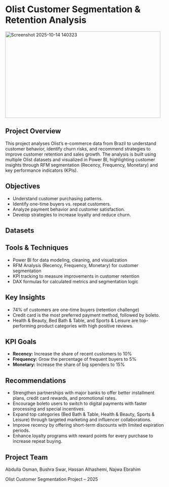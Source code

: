 # Olist Customer Segmentation & Retention Analysis

<img width="490" height="273" alt="Screenshot 2025-10-14 140323" src="https://github.com/user-attachments/assets/5a1ffdf2-e03a-4bd9-b972-c9f9c182ec51" />

## Project Overview
This project analyses Olist’s e-commerce data from Brazil to understand customer behavior, identify churn risks, and recommend strategies to improve customer retention and sales growth.
The analysis is built using multiple Olist datasets and visualized in Power BI, highlighting customer insights through RFM segmentation (Recency, Frequency, Monetary) and key performance indicators (KPIs).

## Objectives

- Understand customer purchasing patterns.
- Identify one-time buyers vs. repeat customers.
- Analyze payment behavior and customer satisfaction.
- Develop strategies to increase loyalty and reduce churn.

## Datasets 


## Tools & Techniques

- Power BI for data modeling, cleaning, and visualization
- RFM Analysis (Recency, Frequency, Monetary) for customer segmentation
- KPI tracking to measure improvements in customer retention
- DAX formulas for calculated metrics and segmentation logic

## Key Insights

- 74% of customers are one-time buyers (retention challenge)
- Credit card is the most preferred payment method, followed by boleto.
- Health & Beauty, Bed Bath & Table, and Sports & Leisure are top-performing product categories with high positive reviews.

## KPI Goals

- **Recency:** Increase the share of recent customers to 10%
- **Frequency:** Grow the percentage of frequent buyers to 5% 
- **Monetary:** Increase the share of big spenders to 15% 


## Recommendations

- Strengthen partnerships with major banks to offer better installment plans, credit card rewards, and promotional rates.
- Encourage boleto users to switch to digital payments with faster processing and special incentives.
- Expand top categories (Bed Bath & Table, Health & Beauty, Sports & Leisure) through targeted marketing and influencer collaborations.
- Improve recency by offering short-term discounts with limited expiration periods.
- Enhance loyalty programs with reward points for every purchase to increase repeat buying.

## Project Team

Abdulla Osman,
Bushra Swar,
Hassan Alhashemi,
Najwa Ebrahim

Olist Customer Segmentation Project – 2025
  
